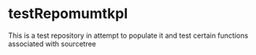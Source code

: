 # testRepomumtkpl
This is a test repository in attempt to populate it and test certain functions associated with sourcetree
